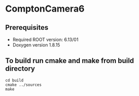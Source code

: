 # ComptonCamera6

Prerequisites
------------------------------------------------
* Required ROOT version: 6.13/01
* Doxygen version 1.8.15

To build run cmake and make from build directory
------------------------------------------------
```
cd build
cmake ../sources
make
```